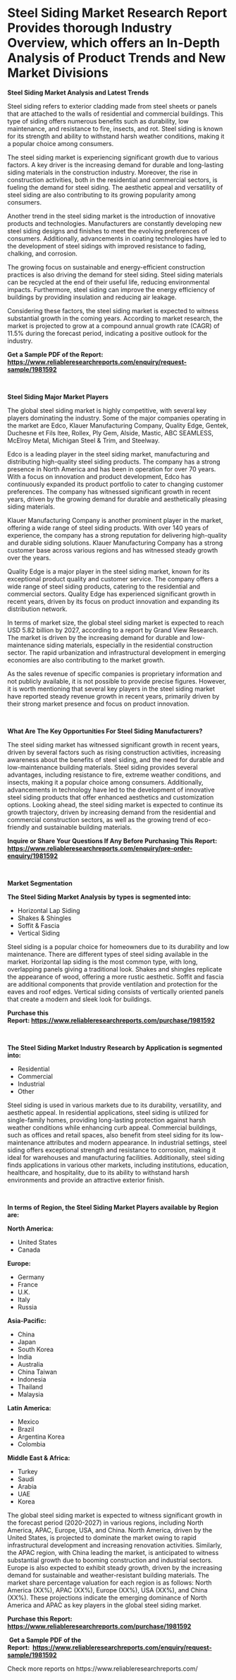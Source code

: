<p><h1>Steel Siding Market Research Report Provides thorough Industry Overview, which offers an In-Depth Analysis of Product Trends and New Market Divisions</h1></p><p><strong>Steel Siding Market Analysis and Latest Trends</strong></p>
<p><p>Steel siding refers to exterior cladding made from steel sheets or panels that are attached to the walls of residential and commercial buildings. This type of siding offers numerous benefits such as durability, low maintenance, and resistance to fire, insects, and rot. Steel siding is known for its strength and ability to withstand harsh weather conditions, making it a popular choice among consumers.</p><p>The steel siding market is experiencing significant growth due to various factors. A key driver is the increasing demand for durable and long-lasting siding materials in the construction industry. Moreover, the rise in construction activities, both in the residential and commercial sectors, is fueling the demand for steel siding. The aesthetic appeal and versatility of steel siding are also contributing to its growing popularity among consumers.</p><p>Another trend in the steel siding market is the introduction of innovative products and technologies. Manufacturers are constantly developing new steel siding designs and finishes to meet the evolving preferences of consumers. Additionally, advancements in coating technologies have led to the development of steel sidings with improved resistance to fading, chalking, and corrosion.</p><p>The growing focus on sustainable and energy-efficient construction practices is also driving the demand for steel siding. Steel siding materials can be recycled at the end of their useful life, reducing environmental impacts. Furthermore, steel siding can improve the energy efficiency of buildings by providing insulation and reducing air leakage.</p><p>Considering these factors, the steel siding market is expected to witness substantial growth in the coming years. According to market research, the market is projected to grow at a compound annual growth rate (CAGR) of 11.5% during the forecast period, indicating a positive outlook for the industry.</p></p>
<p><strong>Get a Sample PDF of the Report:&nbsp; <a href="https://www.reliableresearchreports.com/enquiry/request-sample/1981592">https://www.reliableresearchreports.com/enquiry/request-sample/1981592</a></strong></p>
<p>&nbsp;</p>
<p><strong>Steel Siding Major Market Players</strong></p>
<p><p>The global steel siding market is highly competitive, with several key players dominating the industry. Some of the major companies operating in the market are Edco, Klauer Manufacturing Company, Quality Edge, Gentek, Duchesne et Fils ltee, Rollex, Ply Gem, Alside, Mastic, ABC SEAMLESS, McElroy Metal, Michigan Steel & Trim, and Steelway.</p><p>Edco is a leading player in the steel siding market, manufacturing and distributing high-quality steel siding products. The company has a strong presence in North America and has been in operation for over 70 years. With a focus on innovation and product development, Edco has continuously expanded its product portfolio to cater to changing customer preferences. The company has witnessed significant growth in recent years, driven by the growing demand for durable and aesthetically pleasing siding materials. </p><p>Klauer Manufacturing Company is another prominent player in the market, offering a wide range of steel siding products. With over 140 years of experience, the company has a strong reputation for delivering high-quality and durable siding solutions. Klauer Manufacturing Company has a strong customer base across various regions and has witnessed steady growth over the years.</p><p>Quality Edge is a major player in the steel siding market, known for its exceptional product quality and customer service. The company offers a wide range of steel siding products, catering to the residential and commercial sectors. Quality Edge has experienced significant growth in recent years, driven by its focus on product innovation and expanding its distribution network.</p><p>In terms of market size, the global steel siding market is expected to reach USD 5.82 billion by 2027, according to a report by Grand View Research. The market is driven by the increasing demand for durable and low-maintenance siding materials, especially in the residential construction sector. The rapid urbanization and infrastructural development in emerging economies are also contributing to the market growth.</p><p>As the sales revenue of specific companies is proprietary information and not publicly available, it is not possible to provide precise figures. However, it is worth mentioning that several key players in the steel siding market have reported steady revenue growth in recent years, primarily driven by their strong market presence and focus on product innovation.</p></p>
<p>&nbsp;</p>
<p><strong>What Are The Key Opportunities For Steel Siding Manufacturers?</strong></p>
<p><p>The steel siding market has witnessed significant growth in recent years, driven by several factors such as rising construction activities, increasing awareness about the benefits of steel siding, and the need for durable and low-maintenance building materials. Steel siding provides several advantages, including resistance to fire, extreme weather conditions, and insects, making it a popular choice among consumers. Additionally, advancements in technology have led to the development of innovative steel siding products that offer enhanced aesthetics and customization options. Looking ahead, the steel siding market is expected to continue its growth trajectory, driven by increasing demand from the residential and commercial construction sectors, as well as the growing trend of eco-friendly and sustainable building materials.</p></p>
<p><strong>Inquire or Share Your Questions If Any Before Purchasing This Report: <a href="https://www.reliableresearchreports.com/enquiry/pre-order-enquiry/1981592">https://www.reliableresearchreports.com/enquiry/pre-order-enquiry/1981592</a></strong></p>
<p>&nbsp;</p>
<p><strong>Market Segmentation</strong></p>
<p><strong>The Steel Siding Market Analysis by types is segmented into:</strong></p>
<p><ul><li>Horizontal Lap Siding</li><li>Shakes & Shingles</li><li>Soffit & Fascia</li><li>Vertical Siding</li></ul></p>
<p><p>Steel siding is a popular choice for homeowners due to its durability and low maintenance. There are different types of steel siding available in the market. Horizontal lap siding is the most common type, with long, overlapping panels giving a traditional look. Shakes and shingles replicate the appearance of wood, offering a more rustic aesthetic. Soffit and fascia are additional components that provide ventilation and protection for the eaves and roof edges. Vertical siding consists of vertically oriented panels that create a modern and sleek look for buildings.</p></p>
<p><strong>Purchase this Report:&nbsp;<a href="https://www.reliableresearchreports.com/purchase/1981592">https://www.reliableresearchreports.com/purchase/1981592</a></strong></p>
<p>&nbsp;</p>
<p><strong>The Steel Siding Market Industry Research by Application is segmented into:</strong></p>
<p><ul><li>Residential</li><li>Commercial</li><li>Industrial</li><li>Other</li></ul></p>
<p><p>Steel siding is used in various markets due to its durability, versatility, and aesthetic appeal. In residential applications, steel siding is utilized for single-family homes, providing long-lasting protection against harsh weather conditions while enhancing curb appeal. Commercial buildings, such as offices and retail spaces, also benefit from steel siding for its low-maintenance attributes and modern appearance. In industrial settings, steel siding offers exceptional strength and resistance to corrosion, making it ideal for warehouses and manufacturing facilities. Additionally, steel siding finds applications in various other markets, including institutions, education, healthcare, and hospitality, due to its ability to withstand harsh environments and provide an attractive exterior finish.</p></p>
<p>&nbsp;</p>
<p><strong>In terms of Region, the Steel Siding Market Players available by Region are:</strong></p>
<p>
    <p> <strong> North America: </strong>
        <ul>
            <li>United States</li>
            <li>Canada</li>
        </ul>
        </p> 
    <p> <strong> Europe: </strong>
        <ul>
            <li>Germany</li>
            <li>France</li>
            <li>U.K.</li>
            <li>Italy</li>
            <li>Russia</li>
        </ul>
        </p> 
    <p> <strong> Asia-Pacific: </strong>
        <ul>
            <li>China</li>
            <li>Japan</li>
            <li>South Korea</li>
            <li>India</li>
            <li>Australia</li>
            <li>China Taiwan</li>
            <li>Indonesia</li>
            <li>Thailand</li>
            <li>Malaysia</li>
        </ul>
        </p> 
    <p> <strong> Latin America: </strong>
        <ul>
            <li>Mexico</li>
            <li>Brazil</li>
            <li>Argentina Korea</li>
            <li>Colombia</li>
        </ul>
        </p> 
    <p> <strong> Middle East & Africa: </strong>
        <ul>
            <li>Turkey</li>
            <li>Saudi</li>
            <li>Arabia</li>
            <li>UAE</li>
            <li>Korea</li>
        </ul>
    </p>
    </p>
<p><p>The global steel siding market is expected to witness significant growth in the forecast period (2020-2027) in various regions, including North America, APAC, Europe, USA, and China. North America, driven by the United States, is projected to dominate the market owing to rapid infrastructural development and increasing renovation activities. Similarly, the APAC region, with China leading the market, is anticipated to witness substantial growth due to booming construction and industrial sectors. Europe is also expected to exhibit steady growth, driven by the increasing demand for sustainable and weather-resistant building materials. The market share percentage valuation for each region is as follows: North America (XX%), APAC (XX%), Europe (XX%), USA (XX%), and China (XX%). These projections indicate the emerging dominance of North America and APAC as key players in the global steel siding market.</p></p>
<p><strong>Purchase this Report: <a href="https://www.reliableresearchreports.com/purchase/1981592">https://www.reliableresearchreports.com/purchase/1981592</a></strong></p>
<p>&nbsp;<strong>Get a Sample PDF of the Report:&nbsp;&nbsp;<a href="https://www.reliableresearchreports.com/enquiry/request-sample/1981592">https://www.reliableresearchreports.com/enquiry/request-sample/1981592</a></strong></p>
<p><strong></strong></p>
<p>Check more reports on https://www.reliableresearchreports.com/</p>